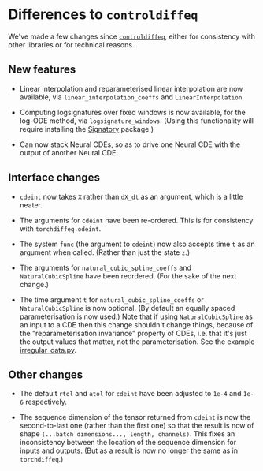 # Differences to `controldiffeq`
We've made a few changes since [`controldiffeq`](https://github.com/patrick-kidger/NeuralCDE/tree/master/controldiffeq), either for consistency with other libraries or for technical reasons.

## New features

- Linear interpolation and reparameterised linear interpolation are now available, via `linear_interpolation_coeffs` and `LinearInterpolation`.

- Computing logsignatures over fixed windows is now available, for the log-ODE method, via `logsignature_windows`. (Using this functionality will require installing the [Signatory](https://github.com/patrick-kidger/signatory) package.)

- Can now stack Neural CDEs, so as to drive one Neural CDE with the output of another Neural CDE.

## Interface changes

- `cdeint` now takes `X` rather than `dX_dt` as an argument, which is a little neater.

- The arguments for `cdeint` have been re-ordered. This is for consistency with `torchdiffeq.odeint`.

- The system `func` (the argument to `cdeint`) now also accepts time `t` as an argument when called. (Rather than just the state `z`.)

- The arguments for `natural_cubic_spline_coeffs` and `NaturalCubicSpline` have been reordered. (For the sake of the next change.)

- The time argument `t` for `natural_cubic_spline_coeffs` or `NaturalCubicSpline` is now optional. (By default an equally spaced parameterisation is now used.) Note that if using `NaturalCubicSpline` as an input to a CDE then this change shouldn't change things, because of the "reparameterisation invariance" property of CDEs, i.e. that it's just the output values that matter, not the parameterisation. See the example [irregular_data.py](./example/irregular_data.py).

## Other changes

- The default `rtol` and `atol` for `cdeint` have been adjusted to `1e-4` and `1e-6` respectively.

- The sequence dimension of the tensor returned from `cdeint` is now the second-to-last one (rather than the first one) so that the result is now of shape `(...batch dimensions..., length, channels)`. This fixes an inconsistency between the location of the sequence dimension for inputs and outputs. (But as a result is now no longer the same as in `torchdiffeq`.)
